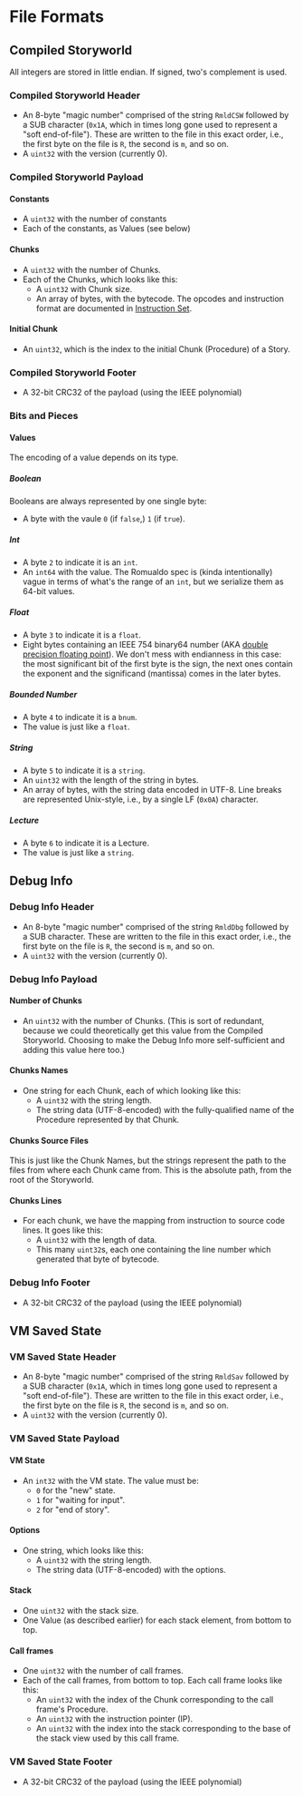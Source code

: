 # File Formats

## Compiled Storyworld

All integers are stored in little endian. If signed, two's complement is used.

### Compiled Storyworld Header

* An 8-byte "magic number" comprised of the string `RmldCSW` followed by a SUB
  character (`0x1A`, which in times long gone used to represent a "soft
  end-of-file"). These are written to the file in this exact order, i.e., the
  first byte on the file is `R`, the second is `m`, and so on.
* A `uint32` with the version (currently 0).

### Compiled Storyworld Payload

#### Constants

* A `uint32` with the number of constants
* Each of the constants, as Values (see below)

#### Chunks

* A `uint32` with the number of Chunks.
* Each of the Chunks, which looks like this:
    * A `uint32` with Chunk size.
    * An array of bytes, with the bytecode. The opcodes and instruction format
      are documented in [Instruction Set](instruction_set.md).

#### Initial Chunk

* An `uint32`, which is the index to the initial Chunk (Procedure) of a Story.

### Compiled Storyworld Footer

* A 32-bit CRC32 of the payload (using the IEEE polynomial)

### Bits and Pieces

#### Values

The encoding of a value depends on its type.

##### Boolean

Booleans are always represented by one single byte:

* A byte with the vaule `0` (if `false`,) `1` (if `true`).

##### Int

* A byte `2` to indicate it is an `int`.
* An `int64` with the value. The Romualdo spec is (kinda intentionally) vague in
  terms of what's the range of an `int`, but we serialize them as 64-bit values.

##### Float

* A byte `3` to indicate it is a `float`.
* Eight bytes containing an IEEE 754 binary64 number (AKA [double precision
  floating
  point](https://en.wikipedia.org/wiki/Double-precision_floating-point_format)).
  We don't mess with endianness in this case: the most significant bit of the
  first byte is the sign, the next ones contain the exponent and the significand
  (mantissa) comes in the later bytes.

##### Bounded Number

* A byte `4` to indicate it is a `bnum`.
* The value is just like a `float`.

##### String

* A byte `5` to indicate it is a `string`.
* An `uint32` with the length of the string in bytes.
* An array of bytes, with the string data encoded in UTF-8. Line breaks are
  represented Unix-style, i.e., by a single LF (`0x0A`) character.

##### Lecture

* A byte `6` to indicate it is a Lecture.
* The value is just like a `string`.

## Debug Info

### Debug Info Header

* An 8-byte "magic number" comprised of the string `RmldDbg` followed by a SUB
  character. These are written to the file in this exact order, i.e., the
  first byte on the file is `R`, the second is `m`, and so on.
* A `uint32` with the version (currently 0).

### Debug Info Payload

#### Number of Chunks

* An `uint32` with the number of Chunks. (This is sort of redundant, because we
  could theoretically get this value from the Compiled Storyworld. Choosing to
  make the Debug Info more self-sufficient and adding this value here too.)

#### Chunks Names

* One string for each Chunk, each of which looking like this:
    * A `uint32` with the string length.
    * The string data (UTF-8-encoded) with the fully-qualified name of the
      Procedure represented by that Chunk.

#### Chunks Source Files

This is just like the Chunk Names, but the strings represent the path to the
files from where each Chunk came from. This is the absolute path, from the root
of the Storyworld.

#### Chunks Lines

* For each chunk, we have the mapping from instruction to source code lines. It
  goes like this:
    * A `uint32` with the length of data.
    * This many `uint32`s, each one containing the line number which generated
      that byte of bytecode.

### Debug Info Footer

* A 32-bit CRC32 of the payload (using the IEEE polynomial)

## VM Saved State

### VM Saved State Header

* An 8-byte "magic number" comprised of the string `RmldSav` followed by a SUB
  character (`0x1A`, which in times long gone used to represent a "soft
  end-of-file"). These are written to the file in this exact order, i.e., the
  first byte on the file is `R`, the second is `m`, and so on.
* A `uint32` with the version (currently 0).

### VM Saved State Payload

#### VM State

* An `int32` with the VM state. The value must be:
    * `0` for the "new" state.
    * `1` for "waiting for input".
    * `2` for "end of story".

#### Options

* One string, which looks like this:
    * A `uint32` with the string length.
    * The string data (UTF-8-encoded) with the options.

#### Stack

* One `uint32` with the stack size.
* One Value (as described earlier) for each stack element, from bottom to top.

#### Call frames

* One `uint32` with the number of call frames.
* Each of the call frames, from bottom to top. Each call frame looks like this:
    * An `uint32` with the index of the Chunk corresponding to the call frame's Procedure.
    * An `uint32` with the instruction pointer (IP).
    * An `uint32` with the index into the stack corresponding to the base of the
      stack view used by this call frame.

### VM Saved State Footer

* A 32-bit CRC32 of the payload (using the IEEE polynomial)
